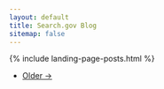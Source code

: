 ```yaml
---
layout: default
title: Search.gov Blog
sitemap: false
---
```


<!-- begin /blog/index.md content -->
{% include landing-page-posts.html %}

<ul class="pager">
  <li class="next">
    <a href="/blog/page2">Older &rarr;</a>
  </li>
</ul>
<!-- end /blog/index.md content -->
